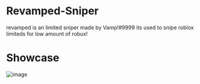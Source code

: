 # Revamped-Sniper
revamped is an limited sniper made by Vamp!#9999
its used to snipe roblox limiteds for low amount of robux!

# Showcase
![image](https://user-images.githubusercontent.com/98104219/157511784-76e0f462-5ce4-4f39-9135-d48d06658544.png)
